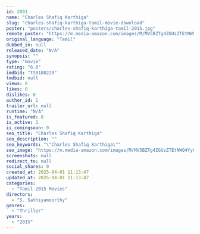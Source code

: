 ```yaml
---
id: 2001
name: "Charles Shafiq Karthiga"
slug: "charles-shafiq-karthiga-tamil-movie-download"
poster: "posters/charles-shafiq-karthiga-tamil-2015.jpg"
remote_poster: "https://m.media-amazon.com/images/M/MV5BZTg4ZGUzZTEtNWQ4Yy00NTdjLWE5MTctYWRhYTUzMmRiMDIyXkEyXkFqcGdeQXVyMzA0NDQ4MzI@._V1_SX300.jpg"
original_language: "Tamil"
dubbed_in: null
released_date: "N/A"
synopsis: ""
type: "movie"
rating: "6.8"
imdbid: "tt8108228"
tmdbid: null
views: 0
likes: 0
dislikes: 0
author_id: 1
trailer_url: null
runtime: "N/A"
is_featured: 0
is_active: 1
is_comingsoon: 0
seo_title: "Charles Shafiq Karthiga"
seo_description: ""
seo_keywords: "\"Charles Shafiq Karthiga\""
seo_image: "https://m.media-amazon.com/images/M/MV5BZTg4ZGUzZTEtNWQ4Yy00NTdjLWE5MTctYWRhYTUzMmRiMDIyXkEyXkFqcGdeQXVyMzA0NDQ4MzI@._V1_SX300.jpg"
screenshots: null
redirect_to: null
social_shares: 0
created_at: 2025-04-01 11:13:47
updated_at: 2025-04-01 11:13:47
categories:
  - "Tamil 2015 Movies"
directors:
  - "S. Sathiyamoorthy"
genres:
  - "Thriller"
years:
  - "2015"
---
```

